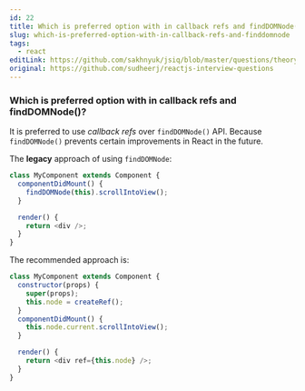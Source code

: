 ```yaml
---
id: 22
title: Which is preferred option with in callback refs and findDOMNode()?
slug: which-is-preferred-option-with-in-callback-refs-and-finddomnode
tags:
  - react
editLink: https://github.com/sakhnyuk/jsiq/blob/master/questions/theory/react/22.md
original: https://github.com/sudheerj/reactjs-interview-questions
---
```


### Which is preferred option with in callback refs and findDOMNode()?

It is preferred to use _callback refs_ over `findDOMNode()` API. Because `findDOMNode()` prevents certain improvements in React in the future.

The **legacy** approach of using `findDOMNode`:

```javascript
class MyComponent extends Component {
  componentDidMount() {
    findDOMNode(this).scrollIntoView();
  }

  render() {
    return <div />;
  }
}
```

The recommended approach is:

```javascript
class MyComponent extends Component {
  constructor(props) {
    super(props);
    this.node = createRef();
  }
  componentDidMount() {
    this.node.current.scrollIntoView();
  }

  render() {
    return <div ref={this.node} />;
  }
}
```